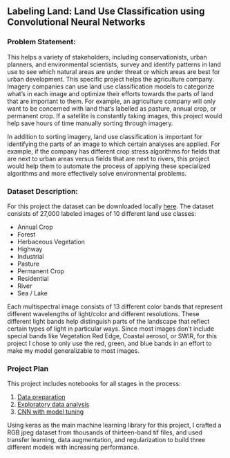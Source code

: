 ## Labeling Land: Land Use Classification using Convolutional Neural Networks

### Problem Statement:
This helps a variety of stakeholders, including conservationists, urban planners, and environmental scientists, survey and identify patterns in land use to see which natural areas are under threat or which areas are best for urban development. This specific project helps the agriculture company. Imagery companies can use land use classification models to categorize what’s in each image and optimize their efforts towards the parts of land that are important to them. For example, an agriculture company will only want to be concerned with land that’s labelled as pasture, annual crop, or permanent crop. If a satellite is constantly taking images, this project would help save hours of time manually sorting through imagery.

In addition to sorting imagery, land use classification is important for identifying the parts of an image to which certain analyses are applied. For example, if the company has different crop stress algorithms for fields that are next to urban areas versus fields that are next to rivers, this project would help them to automate the process of applying these specialized algorithms and more effectively solve environmental problems.

### Dataset Description:
For this project the dataset can be downloaded locally [here](http://madm.dfki.de/downloads). The dataset consists of 27,000 labeled images of 10 different land use classes:
- Annual Crop
- Forest
- Herbaceous Vegetation
- Highway
- Industrial
- Pasture
- Permanent Crop
- Residential
- River
- Sea / Lake

Each multispectral image consists of 13 different color bands that represent different wavelengths of light/color and different resolutions. These different light bands help distinguish parts of the landscape that reflect certain types of light in particular ways. Since most images don’t include special bands like Vegetation Red Edge, Coastal aerosol, or SWIR, for this project I chose to only use the red, green, and blue bands in an effort to make my model generalizable to most images.

### Project Plan
This project includes notebooks for all stages in the process: 
1. [Data preparation](https://github.com/SrivatsaRv/Land-Use-Case-and-Utilization-Classification/blob/main/0_build_rgb_dataset.ipynb)
2. [Exploratory data analysis](https://github.com/SrivatsaRv/Land-Use-Case-and-Utilization-Classification/blob/main/1_exploratory_data_analysis.ipynb)
3. [CNN with model tuning](https://github.com/SrivatsaRv/Land-Use-Case-and-Utilization-Classification/blob/main/3_cnn_tuned.ipynb)

Using keras as the main machine learning library for this project, I crafted a RGB jpeg dataset from thousands of thirteen-band tif files, and used transfer learning, data augmentation, and regularization to build three different models with increasing performance.
